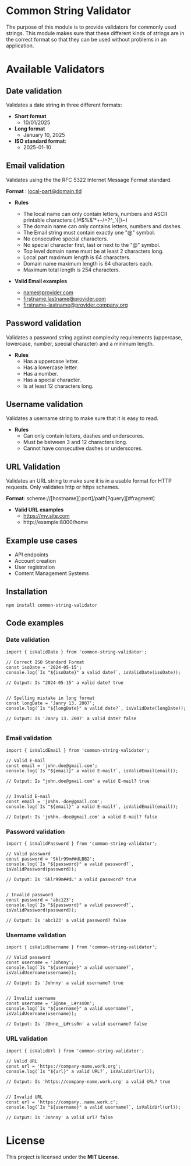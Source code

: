 # Common String Validator

The purpose of this module is to provide validators for commonly used strings. This module makes sure that these different kinds of strings are in the correct format so that they can be used without problems in an application.

# Available Validators

## Date validation

Validates a date string in three different formats:

- **Short format**
  - 10/01/2025
- **Long format**
  - January 10, 2025
- **ISO standard format**:
  - 2025-01-10

## Email validation

Validates using the the RFC 5322 Internet Message Format standard.

**Format** : local-part@domain.tld

- **Rules**
  - The local name can only contain letters, numbers and ASCII printable characters (.!#$%&'\*+-/=?^\_`{|}~)
  - The domain name can only contains letters, numbers and dashes.
  - The Email string must contain exactly one "@" symbol.
  - No consecutive special characters.
  - No special character first, last or next to the "@" symbol.
  - Top level domain name must be at least 2 characters long.
  - Local part maximum length is 64 characters.
  - Domain name maximum length is 64 characters each.
  - Maximum total length is 254 characters.

- **Valid Email examples**
  - name@provider.com
  - firstname.lastname@provider.com
  - firstname-lastname@provider.company.org

## Password validation

Validates a password string against complexity requirements (uppercase, lowercase, number, special character) and a minimum length.

- **Rules**
  - Has a uppercase letter.
  - Has a lowercase letter.
  - Has a number.
  - Has a special character.
  - Is at least 12 characters long.

## Username validation

Validates a username string to make sure that it is easy to read.

- **Rules**
  - Can only contain letters, dashes and underscores.
  - Must be between 3 and 12 characters long.
  - Cannot have consecutive dashes or underscores.

## URL Validation

Validates an URL string to make sure it is in a usable format for HTTP requests. Only validates http or https schemes.

**Format**: scheme://[hostname][:port]/path[?query][#fragment]

- **Valid URL examples**
  - https://my.site.com
  - http://example:8000/home

## Example use cases

- API endpoints
- Account creation
- User registration
- Content Management Systems

## Installation

`npm install common-string-validator`

## Code examples

### Date validation

```
import { isValidDate } from 'common-string-validator';

// Correct ISO Standard Format
const isoDate = '2024-05-15';
console.log(`Is "${isoDate}" a valid date?`, isValidDate(isoDate));

// Output: Is "2024-05-15" a valid date? true


// Spelling mistake in long format
const longDate = 'Janry 13. 2007';
console.log(`Is "${longDate}" a valid date?`, isValidDate(longDate));

// Output: Is 'Janry 13. 2007' a valid date? false


```

### Email validation

```
import { isValidEmail } from 'common-string-validator';

// Valid E-mail
const email = 'john.doe@gmail.com';
console.log(`Is "${email}" a valid E-mail?`, isValidEmail(email));

// Output: Is "john.doe@gmail.com" a valid E-mail? true


// Invalid E-mail
const email = 'jo%hn.-doe@gmail.com';
console.log(`Is "${email}" a valid E-mail?`, isValidEmail(email));

// Output: Is 'jo%hn.-doe@gmail.com' a valid E-mail? false
```

### Password validation

```
import { isValidPassword } from 'common-string-validator';

// Valid password
const password = 'Sklr99m##dLBB2';
console.log(`Is "${password}" a valid password?`, isValidPassword(password));

// Output: Is 'Sklr99m##dL' a valid password? true


/ Invalid password
const password = 'abc123';
console.log(`Is "${password}" a valid password?`, isValidPassword(password));

// Output: Is 'abc123' a valid password? false
```

### Username validation

```
import { isValidUsername } from 'common-string-validator';

// Valid password
const username = 'Johnny';
console.log(`Is "${username}" a valid username?`, isValidUsername(username));

// Output: Is 'Johnny' a valid username? true


// Invalid username
const username = 'J@nne__L#rss0n';
console.log(`Is "${username}" a valid username?`, isValidUsername(username));

// Output: Is 'J@nne__L#rss0n' a valid username? false

```

### URL validation

```
import { isValidUrl } from 'common-string-validator';

// Valid URL
const url = 'https://company-name.work.org';
console.log(`Is "${url}" a valid URL?`, isValidUrl(url));

// Output: Is 'https://company-name.work.org' a valid URL? true


// Invalid URL
const url = 'https://company..name.work.c';
console.log(`Is "${username}" a valid username?`, isValidUrl(url));

// Output: Is 'Johnny' a valid url? false

```

# License

This project is licensed under the **MIT License**.
